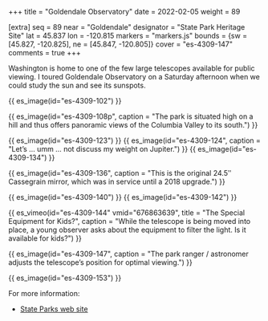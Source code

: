 +++
title = "Goldendale Observatory"
date = 2022-02-05
weight = 89

[extra]
seq = 89
near = "Goldendale"
designator = "State Park Heritage Site"
lat = 45.837
lon = -120.815
markers = "markers.js"
bounds = {sw = [45.827, -120.825], ne = [45.847, -120.805]}
cover = "es-4309-147"
comments = true
+++

Washington is home to one of the few large telescopes available for public viewing. I toured Goldendale Observatory on a Saturday afternoon when we could study the sun and see its sunspots.

<!-- more -->

{{ es_image(id="es-4309-102") }}

{{ es_image(id="es-4309-108p", caption = "The park is situated high on a hill and thus offers panoramic views of the Columbia Valley to its south.") }}

{{ es_image(id="es-4309-123") }}
{{ es_image(id="es-4309-124", caption = "Let’s … umm … not discuss my weight on Jupiter.") }}
{{ es_image(id="es-4309-134") }}

{{ es_image(id="es-4309-136", caption = "This is the original 24.5ʺ Cassegrain mirror, which was in service until a 2018 upgrade.") }}

{{ es_image(id="es-4309-140") }}
{{ es_image(id="es-4309-142") }}

{{ es_vimeo(id="es-4309-144" vmid="676863639", title = "The Special Equipment for Kids?", caption = "While the telescope is being moved into place, a young observer asks about the equipment to filter the light. Is it available for kids?") }}

{{ es_image(id="es-4309-147", caption = "The park ranger / astronomer adjusts the telescope’s position for optimal viewing.") }}

{{ es_image(id="es-4309-153") }}

For more information:

* [State Parks web site](https://www.parks.wa.gov/512/Goldendale-Observatory)
